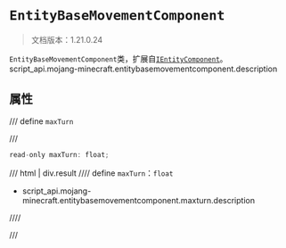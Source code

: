 # `EntityBaseMovementComponent`

> 文档版本：1.21.0.24

`EntityBaseMovementComponent`类，扩展自[`IEntityComponent`](./ientitycomponent.md)。script_api.mojang-minecraft.entitybasemovementcomponent.description

## 属性

/// define
`maxTurn`


///

```js
read-only maxTurn: float;
```

/// html | div.result
//// define
`maxTurn`：`float`

- script_api.mojang-minecraft.entitybasemovementcomponent.maxturn.description


////

///

